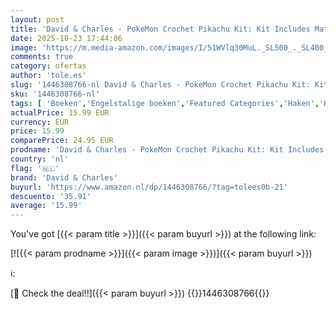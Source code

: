 ```yaml
---
layout: post
title: 'David & Charles - PokeMon Crochet Pikachu Kit: Kit Includes Materials to Make Pikachu and Instructions for 5 Other PokeMon'
date: 2025-10-23 17:44:06
image: 'https://m.media-amazon.com/images/I/51WVlq30MuL._SL500_._SL400_.jpg'
comments: true
category: ofertas
author: 'tole.es'
slug: '1446308766-nl David & Charles - PokeMon Crochet Pikachu Kit: Kit...'
sku: '1446308766-nl'
tags: [ 'Boeken','Engelstalige boeken','Featured Categories','Haken','Hobbys, kunstnijverheid & huis','Kunstnijverheid & hobby speelgoed & model','Kunstnijverheid & hobbys','Kunstnijverheid borduren & textiel','Naaldwerk','david & charles','🇳🇱', ]
actualPrice: 15.99 EUR
currency: EUR
price: 15.99
comparePrice: 24.95 EUR
prodname: 'David & Charles - PokeMon Crochet Pikachu Kit: Kit Includes Materials to Make Pikachu and Instructions for 5 Other PokeMon'
country: 'nl'
flag: '🇳🇱'
brand: 'David & Charles'
buyurl: 'https://www.amazon.nl/dp/1446308766/?tag=tolees0b-21'
descuento: '35.91'
average: '15.99'
---
```


You've got [{{< param title >}}]({{< param buyurl >}}) at the following link:

[![{{< param prodname >}}]({{< param image >}})]({{< param buyurl >}})

ℹ️:


[🛒 Check the deal!!]({{< param buyurl >}})
{{<world>}}1446308766{{</world>}}
